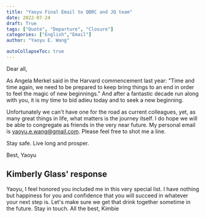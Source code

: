 ```yaml
---
title: "Yaoyu Final Email to QBRC and JQ team"
date: 2022-07-24
draft: True
tags: ["Quote", "Departure", "Closure"]
categories: ["English","Email"]
author: "Yaoyu E. Wang"

autoCollapseToc: true
---
```


Dear all,

As Angela Merkel said in the Harvard commencement last year: "Time and time again, we need to be prepared to keep bring things to an end in order to feel the magic of new beginnings."   And after a fantastic decade run along with you,  it is my time to bid adieu today and to seek a new beginning.

Unfortunately we can't have one for the road as current colleagues, yet, as many great things in life, what matters is the journey itself. I do hope we will be able to congregate as friends in the very near future.  My personal email is yaoyu.e.wang@gmail.com.  Please feel free to shot me a line.

Stay safe.  Live long and prosper.

Best,
Yaoyu



## Kimberly Glass' response

Yaoyu,
I feel honored you included me in this very special list. I have nothing but happiness for you and confidence that you will succeed in whatever your next step is.
Let's make sure we get that drink together sometime in the future.
Stay in touch.
All the best,
Kimbie
